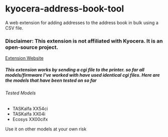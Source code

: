 # kyocera-address-book-tool
A web extension for adding addresses to the address book in bulk using a CSV file.

### Disclaimer: This extension is not affiliated with Kyocera. It is an open-source project.

[Extension Website](https://kyocera-ext.netlify.app/)


##### This extension works by sending a cgi file to the printer. so far all models/firmware I've worked with have used identical cgi files. Here are the models that have been tested on so far
###### Tested Models
- TASKalfa XX54ci
- TASKalfa XX04i
- Ecosys XX00cifx

Use it on other models at your own risk
